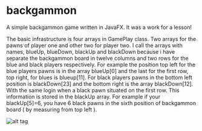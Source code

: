 # backgammon
A simple backgammon game written in JavaFX. It was a work for a lesson!

The basic infrastructure is four arrays in GamePlay class. Two arrays for the pawns of player one and other two for player two. I call the arrays with names, blueUp, blueDown, blackUp and blackDown because i have separate the backgammon board in twelve columns and two rows for the blue and black players respectively. For example the position top left for the blue players pawns is in the array blueUp[0] and the last for the first row, top right,  for blues is blueup[11]. For black players pawns in the bottom left position is blackDown[23] and the bottom right is the array blackDown[12]. With the same login when a black pawn situated on the first row. This information is stored in the blackUp array. For example if your blackUp[5]=6, you have 6 black pawns in the sixth position of backgammon board ( by measuring from top left ).

![alt tag](https://encrypted-tbn0.gstatic.com/images?q=tbn:ANd9GcQvIi_r8-YETAfdEeC0u6FUBefJiKNy_XMHtGx6YUCtlOqLbdHK)

